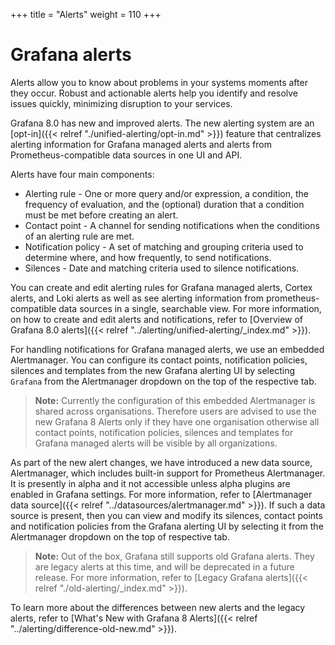 +++
title = "Alerts"
weight = 110
+++

# Grafana alerts

Alerts allow you to know about problems in your systems moments after they occur. Robust and actionable alerts help you identify and resolve issues quickly, minimizing disruption to your services.

Grafana 8.0 has new and improved alerts. The new alerting system are an [opt-in]({{< relref "./unified-alerting/opt-in.md" >}}) feature that centralizes alerting information for Grafana managed alerts and alerts from Prometheus-compatible data sources in one UI and API.

Alerts have four main components:

- Alerting rule - One or more query and/or expression, a condition, the frequency of evaluation, and the (optional) duration that a condition must be met before creating an alert.
- Contact point - A channel for sending notifications when the conditions of an alerting rule are met.
- Notification policy - A set of matching and grouping criteria used to determine where, and how frequently, to send notifications.
- Silences - Date and matching criteria used to silence notifications.

You can create and edit alerting rules for Grafana managed alerts, Cortex alerts, and Loki alerts as well as see alerting information from prometheus-compatible data sources in a single, searchable view. For more information, on how to create and edit alerts and notifications, refer to [Overview of Grafana 8.0 alerts]({{< relref "../alerting/unified-alerting/_index.md" >}}).

For handling notifications for Grafana managed alerts, we use an embedded Alertmanager. You can configure its contact points, notification policies, silences and templates from the new Grafana alerting UI by selecting `Grafana` from the Alertmanager dropdown on the top of the respective tab.

> **Note:** Currently the configuration of this embedded Alertmanager is shared across organisations. Therefore users are advised to use the new Grafana 8 Alerts only if they have one organisation otherwise all contact points, notification policies, silences and templates for Grafana managed alerts will be visible by all organizations.

As part of the new alert changes, we have introduced a new data source, Alertmanager, which includes built-in support for Prometheus Alertmanager. It is presently in alpha and it not accessible unless alpha plugins are enabled in Grafana settings. For more information, refer to [Alertmanager data source]({{< relref "../datasources/alertmanager.md" >}}). If such a data source is present, then you can view and modify its silences, contact points and notification policies from the Grafana alerting UI by selecting it from the Alertmanager dropdown on the top of respective tab.

> **Note:** Out of the box, Grafana still supports old Grafana alerts. They are legacy alerts at this time, and will be deprecated in a future release. For more information, refer to [Legacy Grafana alerts]({{< relref "./old-alerting/_index.md" >}}).

To learn more about the differences between new alerts and the legacy alerts, refer to [What's New with Grafana 8 Alerts]({{< relref "../alerting/difference-old-new.md" >}}).
